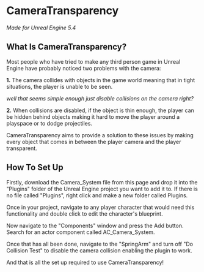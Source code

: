 # CameraTransparency

*Made for Unreal Engine 5.4*

## What Is CameraTransparency?
Most people who have tried to make any third person game in Unreal Engine have probably noticed two problems with the camera:

**1.** The camera collides with objects in the game world meaning that in tight situations, the player is unable to be seen.

*well that seems simple enough just disable collisions on the camera right?*

**2.** When collisions are disabled, if the object is thin enough, the player can be hidden behind objects making it hard to move the player around a playspace or to dodge projectiles.

CameraTransparency aims to provide a solution to these issues by making every object that comes in between the player camera and the player transparent.

## How To Set Up
Firstly, download the Camera_System file from this page and drop it into the "Plugins" folder of the Unreal Engine project you want to add it to. If there is no file called "Plugins", right click and make a new folder called Plugins.

Once in your project, navigate to any player character that would need this functionality and double click to edit the character's blueprint.

Now navigate to the "Components" window and press the Add button. Search for an actor component called AC_Camera_System.

Once that has all been done, navigate to the "SpringArm" and turn off "Do Collision Test" to disable the camera collision enabling the plugin to work.

And that is all the set up required to use CameraTransparency!
